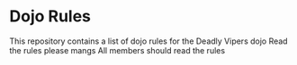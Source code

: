 Dojo Rules
==========

This repository contains a list of dojo rules for the Deadly Vipers dojo
Read the rules please mangs
All members should read the rules
